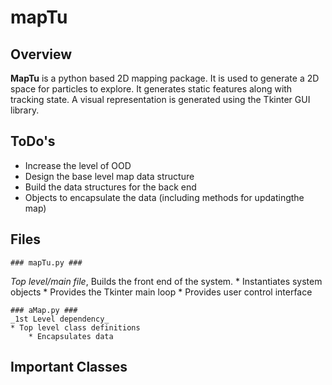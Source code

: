 # mapTu #

## Overview ##

**MapTu** is a python based 2D mapping package. It is used to generate a 2D space for particles to explore. It generates static features along with tracking state. A visual representation is generated using the Tkinter GUI library.  

## ToDo's ##
   * Increase the level of OOD
   * Design the base level map data structure
   * Build the data structures for the back end
   * Objects to encapsulate the data (including methods for updatingthe map)

## Files ##

    ### mapTu.py ###
   _Top level/main file_,  Builds the front end of the system.
   	* Instantiates system objects
	* Provides the Tkinter main loop
	* Provides user control interface


    ### aMap.py ###
    _1st Level dependency_
	* Top level class definitions
    	* Encapsulates data

## Important Classes ##
### ###
